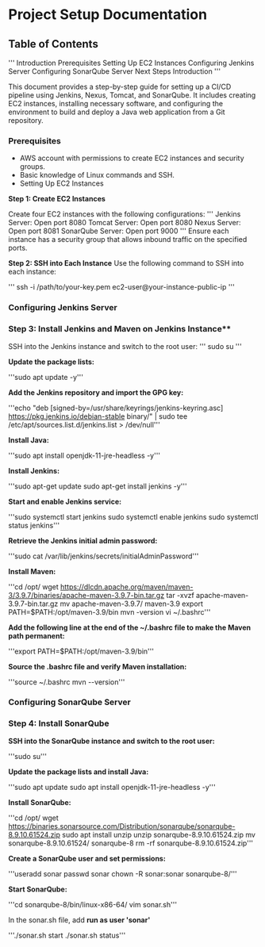# Project Setup Documentation

## Table of Contents
'''
Introduction
Prerequisites
Setting Up EC2 Instances
Configuring Jenkins Server
Configuring SonarQube Server
Next Steps
Introduction
'''

This document provides a step-by-step guide for setting up a CI/CD pipeline using Jenkins, Nexus, Tomcat, and SonarQube. It includes creating EC2 instances, installing necessary software, and configuring the environment to build and deploy a Java web application from a Git repository.

### Prerequisites

* AWS account with permissions to create EC2 instances and security groups.
* Basic knowledge of Linux commands and SSH.
* Setting Up EC2 Instances

**Step 1: Create EC2 Instances**

Create four EC2 instances with the following configurations:
'''
Jenkins Server: Open port 8080
Tomcat Server: Open port 8080
Nexus Server: Open port 8081
SonarQube Server: Open port 9000
'''
Ensure each instance has a security group that allows inbound traffic on the specified ports.

**Step 2: SSH into Each Instance**
Use the following command to SSH into each instance:

'''
ssh -i /path/to/your-key.pem ec2-user@your-instance-public-ip
'''

### Configuring Jenkins Server

### Step 3: Install Jenkins and Maven on Jenkins Instance**
SSH into the Jenkins instance and switch to the root user:
'''
sudo su
'''

**Update the package lists:**

'''sudo apt update -y'''

**Add the Jenkins repository and import the GPG key:**


'''echo "deb [signed-by=/usr/share/keyrings/jenkins-keyring.asc] https://pkg.jenkins.io/debian-stable binary/" | sudo tee /etc/apt/sources.list.d/jenkins.list > /dev/null'''

**Install Java:**

'''sudo apt install openjdk-11-jre-headless -y'''

**Install Jenkins:**

'''sudo apt-get update
sudo apt-get install jenkins -y'''

**Start and enable Jenkins service:**

'''sudo systemctl start jenkins
sudo systemctl enable jenkins
sudo systemctl status jenkins'''

**Retrieve the Jenkins initial admin password:**

'''sudo cat /var/lib/jenkins/secrets/initialAdminPassword'''

**Install Maven:**

'''cd /opt/
wget https://dlcdn.apache.org/maven/maven-3/3.9.7/binaries/apache-maven-3.9.7-bin.tar.gz
tar -xvzf apache-maven-3.9.7-bin.tar.gz
mv apache-maven-3.9.7/ maven-3.9
export PATH=$PATH:/opt/maven-3.9/bin
mvn -version
vi ~/.bashrc'''

**Add the following line at the end of the ~/.bashrc file to make the Maven path permanent:**

'''export PATH=$PATH:/opt/maven-3.9/bin'''

**Source the .bashrc file and verify Maven installation:**

'''source ~/.bashrc
mvn --version'''

### Configuring SonarQube Server

### Step 4: Install SonarQube
**SSH into the SonarQube instance and switch to the root user:**

'''sudo su'''

**Update the package lists and install Java:**

'''sudo apt update
sudo apt install openjdk-11-jre-headless -y'''

**Install SonarQube:**

'''cd /opt/
wget https://binaries.sonarsource.com/Distribution/sonarqube/sonarqube-8.9.10.61524.zip
sudo apt install unzip
unzip sonarqube-8.9.10.61524.zip
mv sonarqube-8.9.10.61524/ sonarqube-8
rm -rf sonarqube-8.9.10.61524.zip'''

**Create a SonarQube user and set permissions:**

'''useradd sonar
passwd sonar
chown -R sonar:sonar sonarqube-8/'''

**Start SonarQube:**

'''cd sonarqube-8/bin/linux-x86-64/
vim sonar.sh'''

In the sonar.sh file, add **run as user 'sonar'**

'''./sonar.sh start
./sonar.sh status'''
